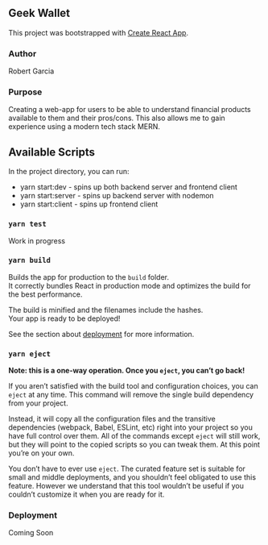 ## Geek Wallet

This project was bootstrapped with [Create React App](https://github.com/facebook/create-react-app).

### Author

Robert Garcia

### Purpose

Creating a web-app for users to be able to understand financial products available to them and their pros/cons. This also allows me to gain experience using a modern tech stack MERN.

## Available Scripts

In the project directory, you can run:

* yarn start:dev - spins up both backend server and frontend client
* yarn start:server - spins up backend server with nodemon
* yarn start:client - spins up frontend client

### `yarn test`

Work in progress

### `yarn build`

Builds the app for production to the `build` folder.<br />
It correctly bundles React in production mode and optimizes the build for the best performance.

The build is minified and the filenames include the hashes.<br />
Your app is ready to be deployed!

See the section about [deployment](https://facebook.github.io/create-react-app/docs/deployment) for more information.

### `yarn eject`

**Note: this is a one-way operation. Once you `eject`, you can’t go back!**

If you aren’t satisfied with the build tool and configuration choices, you can `eject` at any time. This command will remove the single build dependency from your project.

Instead, it will copy all the configuration files and the transitive dependencies (webpack, Babel, ESLint, etc) right into your project so you have full control over them. All of the commands except `eject` will still work, but they will point to the copied scripts so you can tweak them. At this point you’re on your own.

You don’t have to ever use `eject`. The curated feature set is suitable for small and middle deployments, and you shouldn’t feel obligated to use this feature. However we understand that this tool wouldn’t be useful if you couldn’t customize it when you are ready for it.

### Deployment

Coming Soon
